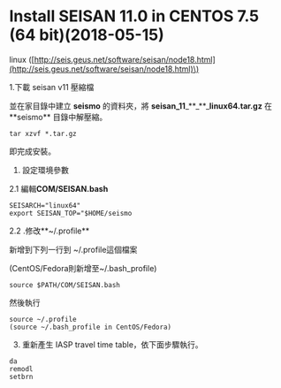 # Install SEISAN 11.0 in CENTOS 7.5 \(64 bit\)\(2018-05-15\)

linux \([http://seis.geus.net/software/seisan/node18.html](http://seis.geus.net/software/seisan/node18.html)\)

1.下載 seisan v11 壓縮檔

並在家目錄中建立 **seismo** 的資料夾，將 **seisan\_11**_\*\*\_**\_**linux64.tar.gz** 在 **seismo\*\* 目錄中解壓縮。

```
tar xzvf *.tar.gz
```

即完成安裝。

1. 設定環境參數

2.1 編輯**COM/SEISAN.bash**

```
SEISARCH="linux64"
export SEISAN_TOP="$HOME/seismo
```

2.2 .修改**~/.profile**

新增到下列一行到 ~/.profile這個檔案

\(CentOS/Fedora則新增至~/.bash\_profile\)

```
source $PATH/COM/SEISAN.bash
```

然後執行

```
source ~/.profile
(source ~/.bash_profile in CentOS/Fedora)
```

3. 重新產生 IASP travel time table，依下面步驟執行。

```
da
remodl
setbrn
```



